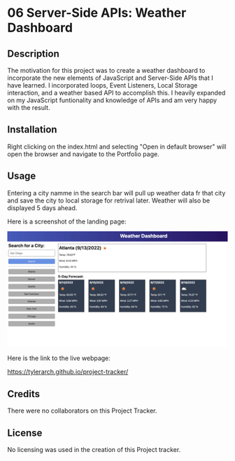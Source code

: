 # 06 Server-Side APIs: Weather Dashboard


## Description
The motivation for this project was to create a  weather dashboard to incorporate the new elements of JavaScript and Server-Side APIs that I have learned. I incorporated loops, Event Listeners, Local Storage interaction, and a weather based API to accomplish this. I heavily expanded on my JavaScript funtionality and knowledge of APIs and am very happy with the result.

## Installation

Right clicking on the index.html and selecting "Open in default browser" will open the browser and  navigate to the Portfolio page.

## Usage

Entering a city namme in the search bar will pull up weather data fr that city and save the city to local storage for retrival later.  Weather will also be displayed 5 days ahead.

Here is a screenshot of the landing page:

![Application Preview](https://github.com/TylerArch/weather-dashboard/blob/main/Assets/images/landing-page-screenshot.png?raw=true)

Here is the link to the live webpage:

https://tylerarch.github.io/project-tracker/


## Credits

There were no collaborators on this Project Tracker.

## License

No licensing was used in the creation of this Project tracker.
